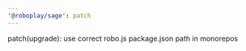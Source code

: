 ```yaml
---
'@roboplay/sage': patch
---
```


patch(upgrade): use correct robo.js package.json path in monorepos
